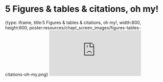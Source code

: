 # 5 Figures & tables & citations, oh my!
 
{type: iframe, title:5 Figures & tables & citations, oh my!, width:800, height:600, poster:resources/chapt_screen_images/figures-tables-citations-oh-my.png}
![](https://hutchdatascience.org/Overleaf_and_LaTeX_for_Scientific_Articles/no_toc/figures-tables-citations-oh-my.html)
 

 

